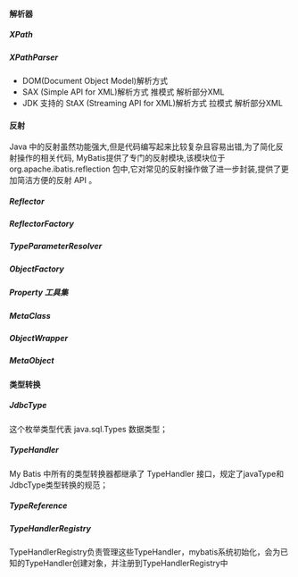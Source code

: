 #### 解析器
##### XPath
##### XPathParser
- DOM(Document Object Model)解析方式  
- SAX (Simple API for XML)解析方式 推模式 解析部分XML  
- JDK 支持的 StAX (Streaming API for XML)解析方式 拉模式 解析部分XML 
#### 反射
Java 中的反射虽然功能强大,但是代码编写起来比较复杂且容易出错,为了简化反射操作的相关代码, MyBatis提供了专门的反射模块,该模块位于 org.apache.ibatis.reflection 包中,它对常见的反射操作做了进一步封装,提供了更加简洁方便的反射 API 。
##### Reflector
##### ReflectorFactory
##### TypeParameterResolver
##### ObjectFactory
##### Property 工具集
##### MetaClass
##### ObjectWrapper
##### MetaObject

#### 类型转换
##### JdbcType
这个枚举类型代表 java.sql.Types 数据类型；
##### TypeHandler
My Batis 中所有的类型转换器都继承了 TypeHandler 接口，规定了javaType和JdbcType类型转换的规范；
##### TypeReference
##### TypeHandlerRegistry
TypeHandlerRegistry负责管理这些TypeHandler，mybatis系统初始化，会为已知的TypeHandler创建对象，并注册到TypeHandlerRegistry中
